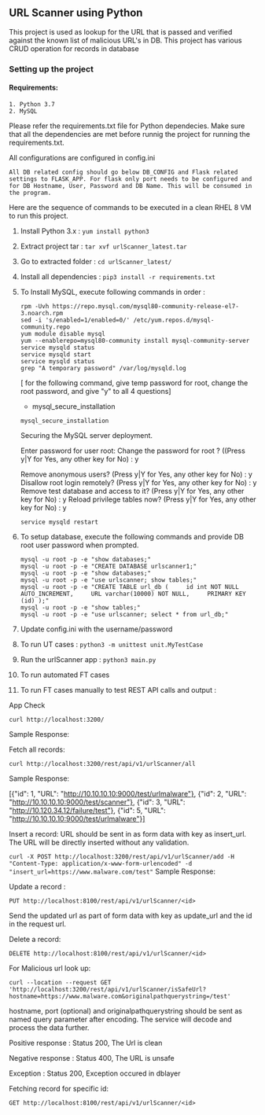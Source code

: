 ## **URL Scanner using Python**
This project is used as lookup for the URL that is passed and verified against the
known list of malicious URL's in DB. This project has various CRUD operation for records in database

### **Setting up the project**

#### Requirements:

    1. Python 3.7
    2. MySQL

Please refer the requirements.txt file for Python dependecies. Make sure that all the dependencies are met before runnig the project
for running the requirements.txt.

All configurations are configured in config.ini

`All DB related config should go below DB_CONFIG and Flask related settings to FLASK_APP. For flask only port needs to be configured and for DB Hostname, User, Password and DB Name. This will be consumed in the program.`

Here are the sequence of commands to be executed in a clean RHEL 8 VM to run this project.

1. Install Python 3.x : 
``` yum install python3 ```
3. Extract project tar : 
``` tar xvf urlScanner_latest.tar ```
5. Go to extracted folder : 
``` cd urlScanner_latest/ ```
7. Install all dependencies : 
``` pip3 install -r requirements.txt ```
9. To Install MySQL, execute following commands in order :
      ```
      rpm -Uvh https://repo.mysql.com/mysql80-community-release-el7-3.noarch.rpm
      sed -i 's/enabled=1/enabled=0/' /etc/yum.repos.d/mysql-community.repo
      yum module disable mysql
      yum --enablerepo=mysql80-community install mysql-community-server
      service mysqld status
      service mysqld start
      service mysqld status
      grep "A temporary password" /var/log/mysqld.log
      ```
      [ for the following command, give temp password for root, change the root password, and give "y" to all 4 questions]
      - mysql_secure_installation

      ``` mysql_secure_installation ```

      Securing the MySQL server deployment.

      Enter password for user root:
      Change the password for root ? ((Press y|Y for Yes, any other key for No) : y

      Remove anonymous users? (Press y|Y for Yes, any other key for No) : y
      Disallow root login remotely? (Press y|Y for Yes, any other key for No) : y
      Remove test database and access to it? (Press y|Y for Yes, any other key for No) : y
      Reload privilege tables now? (Press y|Y for Yes, any other key for No) : y

      ``` service mysqld restart ```

  6. To setup database, execute the following commands and provide DB root user password when prompted.
      ``` 
      mysql -u root -p -e "show databases;" 
      mysql -u root -p -e "CREATE DATABASE urlscanner1;"
      mysql -u root -p -e "show databases;" 
      mysql -u root -p -e "use urlscanner; show tables;" 
      mysql -u root -p -e "CREATE TABLE url_db (     id int NOT NULL AUTO_INCREMENT,     URL varchar(10000) NOT NULL,     PRIMARY KEY (id) );" 
      mysql -u root -p -e "show tables;" 
      mysql -u root -p -e "use urlscanner; select * from url_db;" 
      ```

7. Update config.ini with the username/password
8. To run UT cases : 
   ``` python3 -m unittest unit.MyTestCase ```
10. Run the urlScanner app : 
    ``` python3 main.py ```
12. To run automated FT cases
13. To run FT cases manually to test REST API calls and output :

App Check

``` curl http://localhost:3200/ ```

Sample Response:

Fetch all records:

``` curl http://localhost:3200/rest/api/v1/urlScanner/all  ```

Sample Response:

[{"id": 1, "URL": "http://10.10.10.10:9000/test/urlmalware"}, {"id": 2, "URL": "http://10.10.10.10:9000/test/scanner"},
{"id": 3, "URL": "http://10.120.34.12/failure/test"}, {"id": 5, "URL": "http://10.10.10.10:9000/test/urlmalware"}]

Insert a record:
URL should be sent in as form data with key as insert_url. The URL will be directly inserted without any validation.

``` curl -X POST http://localhost:3200/rest/api/v1/urlScanner/add -H "Content-Type: application/x-www-form-urlencoded" -d "insert_url=https://www.malware.com/test" ```
Sample Response:


    
Update a record :

``` PUT http://localhost:8100/rest/api/v1/urlScanner/<id> ```

Send the updated url as part of form data with key as update_url and the id in the request url.

Delete a record:

``` DELETE http://localhost:8100/rest/api/v1/urlScanner/<id> ```

    
For Malicious url look up:

``` curl --location --request GET 'http://localhost:3200/rest/api/v1/urlScanner/isSafeUrl?hostname=https://www.malware.com&originalpathquerystring=/test' ```


hostname, port (optional) and originalpathquerystring should be sent as named query parameter after encoding. The service will decode and process the data further.

Positive response : Status 200, The Url is clean

Negative response : Status 400, The URL is unsafe

Exception : Status 200, Exception occured in dblayer


Fetching record for specific id:

``` GET http://localhost:8100/rest/api/v1/urlScanner/<id> ```


